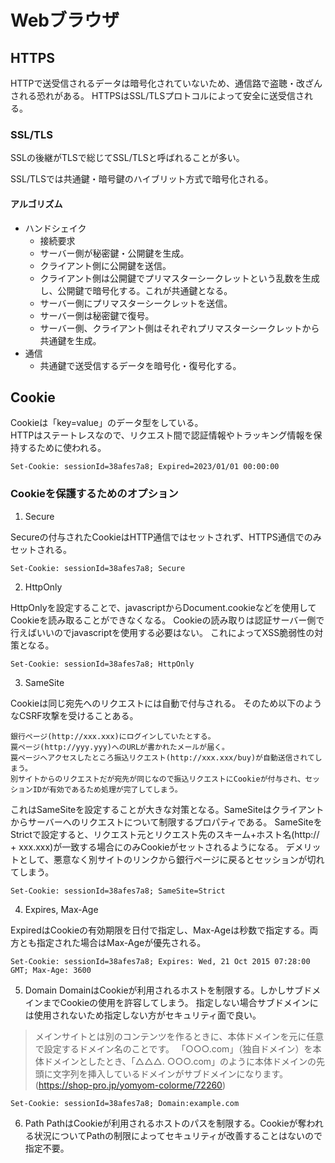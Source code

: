 # Webブラウザ
## HTTPS
HTTPで送受信されるデータは暗号化されていないため、通信路で盗聴・改ざんされる恐れがある。
HTTPSはSSL/TLSプロトコルによって安全に送受信される。

### SSL/TLS
SSLの後継がTLSで総じてSSL/TLSと呼ばれることが多い。

SSL/TLSでは共通鍵・暗号鍵のハイブリット方式で暗号化される。
#### アルゴリズム
* ハンドシェイク
  - 接続要求
  - サーバー側が秘密鍵・公開鍵を生成。
  - クライアント側に公開鍵を送信。
  - クライアント側は公開鍵でプリマスターシークレットという乱数を生成し、公開鍵で暗号化する。これが共通鍵となる。
  - サーバー側にプリマスターシークレットを送信。
  - サーバー側は秘密鍵で復号。
  - サーバー側、クライアント側はそれぞれプリマスターシークレットから共通鍵を生成。
* 通信
  - 共通鍵で送受信するデータを暗号化・復号化する。

## Cookie
Cookieは「key=value」のデータ型をしている。<br>
HTTPはステートレスなので、リクエスト間で認証情報やトラッキング情報を保持するために使われる。
```
Set-Cookie: sessionId=38afes7a8; Expired=2023/01/01 00:00:00
```

### Cookieを保護するためのオプション
1. Secure<br>

Secureの付与されたCookieはHTTP通信ではセットされず、HTTPS通信でのみセットされる。
```
Set-Cookie: sessionId=38afes7a8; Secure
```

2. HttpOnly<br>

HttpOnlyを設定することで、javascriptからDocument.cookieなどを使用してCookieを読み取ることができなくなる。
Cookieの読み取りは認証サーバー側で行えばいいのでjavascriptを使用する必要はない。
これによってXSS脆弱性の対策となる。
```
Set-Cookie: sessionId=38afes7a8; HttpOnly
```

3. SameSite<br>

Cookieは同じ宛先へのリクエストには自動で付与される。
そのため以下のようなCSRF攻撃を受けることある。
```
銀行ページ(http://xxx.xxx)にログインしていたとする。
罠ページ(http://yyy.yyy)へのURLが書かれたメールが届く。
罠ページへアクセスしたところ振込リクエスト(http://xxx.xxx/buy)が自動送信されてしまう。
別サイトからのリクエストだが宛先が同じなので振込リクエストにCookieが付与され、セッションIDが有効であるため処理が完了してしまう。
```
これはSameSiteを設定することが大きな対策となる。SameSiteはクライアントからサーバーへのリクエストについて制限するプロパティである。
SameSiteをStrictで設定すると、リクエスト元とリクエスト先のスキーム+ホスト名(http:// + xxx.xxx)が一致する場合にのみCookieがセットされるようになる。
デメリットとして、悪意なく別サイトのリンクから銀行ページに戻るとセッションが切れてしまう。
```
Set-Cookie: sessionId=38afes7a8; SameSite=Strict
```

4. Expires, Max-Age

ExpiredはCookieの有効期限を日付で指定し、Max-Ageは秒数で指定する。両方とも指定された場合はMax-Ageが優先される。
```
Set-Cookie: sessionId=38afes7a8; Expires: Wed, 21 Oct 2015 07:28:00 GMT; Max-Age: 3600
```

5. Domain
DomainはCookieが利用されるホストを制限する。しかしサブドメインまでCookieの使用を許容してしまう。
指定しない場合サブドメインには使用されないため指定しない方がセキュリティ面で良い。
>メインサイトとは別のコンテンツを作るときに、本体ドメインを元に任意で設定するドメイン名のことです。 「○○○.com」（独自ドメイン）を本体ドメインとしたとき、「△△△. ○○○.com」のように本体ドメインの先頭に文字列を挿入しているドメインがサブドメインになります。 (https://shop-pro.jp/yomyom-colorme/72260)
```
Set-Cookie: sessionId=38afes7a8; Domain:example.com
```
6. Path
PathはCookieが利用されるホストのパスを制限する。Cookieが奪われる状況についてPathの制限によってセキュリティが改善することはないので指定不要。
